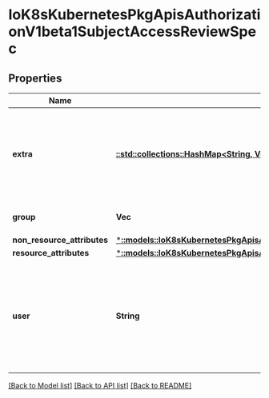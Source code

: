 # IoK8sKubernetesPkgApisAuthorizationV1beta1SubjectAccessReviewSpec

## Properties
Name | Type | Description | Notes
------------ | ------------- | ------------- | -------------
**extra** | [**::std::collections::HashMap<String, Vec<String>>**](array.md) | Extra corresponds to the user.Info.GetExtra() method from the authenticator.  Since that is input to the authorizer it needs a reflection here. | [optional] 
**group** | **Vec<String>** | Groups is the groups you&#39;re testing for. | [optional] 
**non_resource_attributes** | [***::models::IoK8sKubernetesPkgApisAuthorizationV1beta1NonResourceAttributes**](io.k8s.kubernetes.pkg.apis.authorization.v1beta1.NonResourceAttributes.md) |  | [optional] 
**resource_attributes** | [***::models::IoK8sKubernetesPkgApisAuthorizationV1beta1ResourceAttributes**](io.k8s.kubernetes.pkg.apis.authorization.v1beta1.ResourceAttributes.md) |  | [optional] 
**user** | **String** | User is the user you&#39;re testing for. If you specify \&quot;User\&quot; but not \&quot;Group\&quot;, then is it interpreted as \&quot;What if User were not a member of any groups | [optional] 

[[Back to Model list]](../README.md#documentation-for-models) [[Back to API list]](../README.md#documentation-for-api-endpoints) [[Back to README]](../README.md)


